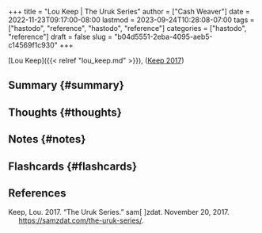 +++
title = "Lou Keep | The Uruk Series"
author = ["Cash Weaver"]
date = 2022-11-23T09:17:00-08:00
lastmod = 2023-09-24T10:28:08-07:00
tags = ["hastodo", "reference", "hastodo", "reference"]
categories = ["hastodo", "reference"]
draft = false
slug = "b04d5551-2eba-4095-aeb5-c14569f1c930"
+++

[Lou Keep]({{< relref "lou_keep.md" >}}), (<a href="#citeproc_bib_item_1">Keep 2017</a>)


## Summary {#summary}


## Thoughts {#thoughts}


## Notes {#notes}


## Flashcards {#flashcards}

## References

<style>.csl-entry{text-indent: -1.5em; margin-left: 1.5em;}</style><div class="csl-bib-body">
  <div class="csl-entry"><a id="citeproc_bib_item_1"></a>Keep, Lou. 2017. “The Uruk Series.” sam[ ]zdat. November 20, 2017. <a href="https://samzdat.com/the-uruk-series/">https://samzdat.com/the-uruk-series/</a>.</div>
</div>
